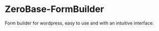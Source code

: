 ZeroBase-FormBuilder
====================

Form builder for wordpress, easy to use and with an intuitive interface.
